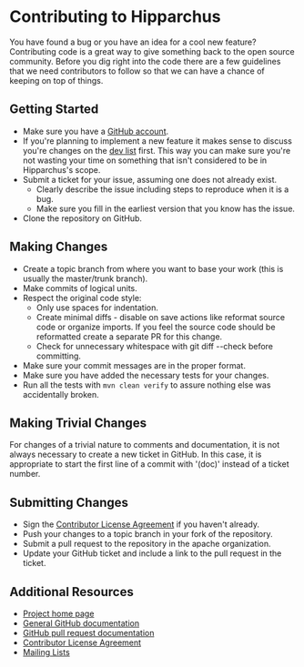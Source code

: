 <!---
 Licensed to the Hipparchus project under one or more
 contributor license agreements.  See the NOTICE file distributed with
 this work for additional information regarding copyright ownership.
 The Hipparchus project this file to You under the Apache License, Version 2.0
 (the "License"); you may not use this file except in compliance with
 the License.  You may obtain a copy of the License at

      http://www.apache.org/licenses/LICENSE-2.0

 Unless required by applicable law or agreed to in writing, software
 distributed under the License is distributed on an "AS IS" BASIS,
 WITHOUT WARRANTIES OR CONDITIONS OF ANY KIND, either express or implied.
 See the License for the specific language governing permissions and
 limitations under the License.
-->
Contributing to Hipparchus
==========================

You have found a bug or you have an idea for a cool new feature? Contributing code is a great way to give something back to
the open source community. Before you dig right into the code there are a few guidelines that we need contributors to
follow so that we can have a chance of keeping on top of things.

Getting Started
---------------

+ Make sure you have a [GitHub account](https://github.com/signup/free).
+ If you're planning to implement a new feature it makes sense to discuss you're changes on the [dev list](https://hipparchus.org/mail-lists.html) first. This way you can make sure you're not wasting your time on something that isn't considered to be in Hipparchus's scope.
+ Submit a ticket for your issue, assuming one does not already exist.
  + Clearly describe the issue including steps to reproduce when it is a bug.
  + Make sure you fill in the earliest version that you know has the issue.
+ Clone the repository on GitHub.

Making Changes
--------------

+ Create a topic branch from where you want to base your work (this is usually the master/trunk branch).
+ Make commits of logical units.
+ Respect the original code style:
  + Only use spaces for indentation.
  + Create minimal diffs - disable on save actions like reformat source code or organize imports. If you feel the source code should be reformatted create a separate PR for this change.
  + Check for unnecessary whitespace with git diff --check before committing.
+ Make sure your commit messages are in the proper format.
+ Make sure you have added the necessary tests for your changes.
+ Run all the tests with `mvn clean verify` to assure nothing else was accidentally broken.

Making Trivial Changes
----------------------

For changes of a trivial nature to comments and documentation, it is not always necessary to create a new ticket in GitHub.
In this case, it is appropriate to start the first line of a commit with '(doc)' instead of a ticket number.

Submitting Changes
------------------

+ Sign the [Contributor License Agreement](https://hipparchus.org/licenses/#clas) if you haven't already.
+ Push your changes to a topic branch in your fork of the repository.
+ Submit a pull request to the repository in the apache organization.
+ Update your GitHub ticket and include a link to the pull request in the ticket.

Additional Resources
--------------------

+ [Project home page](https://hipparchus.org/)
+ [General GitHub documentation](https://help.github.com/)
+ [GitHub pull request documentation](https://help.github.com/send-pull-requests/)
+ [Contributor License Agreement ](https://hipparchus.org/licenses/#clas)
+ [Mailing Lists](https://hipparchus.org/mail-lists.html)

